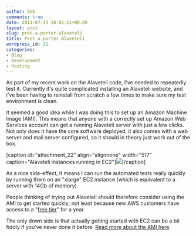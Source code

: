 ```yaml
---
author: Seb
comments: true
date: 2011-07-13 10:02:11+00:00
layout: post
slug: pret-a-porter-alaveteli
title: Pret-a-porter Alaveteli
wordpress_id: 21
categories:
- Blog
- Development
- Hosting
---
```


As part of my recent work on the Alaveteli code, I've needed to repeatedly test it. Currently it's quite complicated installing an Alaveteli website, and I've been having to reinstall from scratch a few times to make sure my test environment is clean.

It seemed a good idea while I was doing this to set up an Amazon Machine Image (AMI). This means that anyone with a correctly set up Amazon Web Services account can get a running Alaveteli server with just a few clicks. Not only does it have the core software deployed, it also comes with a web server and mail server configured, so it should in theory just work out of the box.

[caption id="attachment_22" align="alignnone" width="517" caption="Alaveteli instances running in EC2"][![](http://blogs.mysociety.org/alaveteliorg/files/2011/07/ec2.png)](http://blogs.mysociety.org/alaveteliorg/files/2011/07/ec2.png)[/caption]

As a nice side-effect, it means I can run the automated tests really quickly by running them on an "xlarge" EC2 instance (which is equivalent to a server with 14Gb of memory).

People thinking of trying out Alaveteli should therefore consider using the AMI to get started quickly; not least because new AWS customers have access to a "[free tier](http://aws.amazon.com/free/)" for a year.

The only down side is that actually getting started with EC2 can be a bit fiddly if you've never done it before.  [Read more about the AMI here](/installing/ami).
